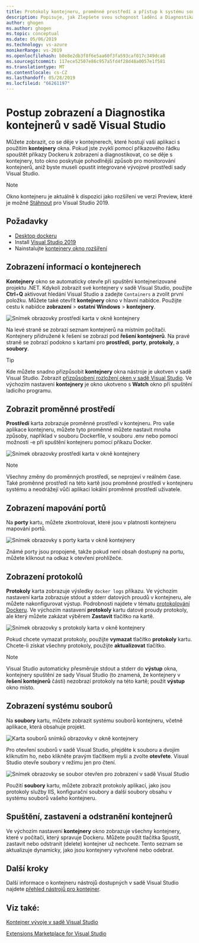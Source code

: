 ```yaml
---
title: Protokoly kontejneru, proměnné prostředí a přístup k systému souborů
description: Popisuje, jak Zlepšete svou schopnost ladění a Diagnostika aplikací založených na kontejnerech v sadě Visual Studio pomocí panelu nástrojů Pokud chcete zobrazit, co se děje uvnitř kontejnerů, které hostují vaši aplikaci.
author: ghogen
ms.author: ghogen
ms.topic: conceptual
ms.date: 05/06/2019
ms.technology: vs-azure
monikerRange: vs-2019
ms.openlocfilehash: b8e8e2db3f8f6e5aa60f3fa593caf017c349dca8
ms.sourcegitcommit: 117ece52507e86c957a5fd4f28d48a0057e1f581
ms.translationtype: MT
ms.contentlocale: cs-CZ
ms.lasthandoff: 05/28/2019
ms.locfileid: "66261197"
---
```

# <a name="how-to-view-and-diagnose-containers-in-visual-studio"></a>Postup zobrazení a Diagnostika kontejnerů v sadě Visual Studio

Můžete zobrazit, co se děje v kontejnerech, které hostují vaši aplikaci s použitím **kontejnery** okna. Pokud jste zvyklí pomocí příkazového řádku spouštět příkazy Dockeru k zobrazení a diagnostikovat, co se děje s kontejnery, toto okno poskytuje pohodlnější způsob pro monitorování kontejnerů, aniž byste museli opustit integrované vývojové prostředí sady Visual Studio.

> [!NOTE]
> Okno kontejneru je aktuálně k dispozici jako rozšíření ve verzi Preview, které je možné [Stáhnout](https://aka.ms/vscontainerspreview) pro Visual Studio 2019.

## <a name="prerequisites"></a>Požadavky

- [Desktop dockeru](https://hub.docker.com/editions/community/docker-ce-desktop-windows)
- Install [Visual Studio 2019](https://visualstudio.microsoft.com/downloads/?utm_medium=microsoft&utm_source=docs.microsoft.com&utm_campaign=inline+link&utm_content=download+vs2019)
- Nainstalujte [kontejnery okno rozšíření](https://aka.ms/vscontainerspreview)

## <a name="view-information-about-your-containers"></a>Zobrazení informací o kontejnerech

**Kontejnery** okno se automaticky otevře při spuštění kontejnerizované projektu .NET. Kdykoli zobrazit své kontejnery v sadě Visual Studio, použijte **Ctrl**+**Q** aktivovat hledání Visual Studio a zadejte `Containers` a zvolit první položku. Můžete také otevřít **kontejnery** okno v hlavní nabídce. Použijte cestu k nabídce **zobrazení** > **ostatní Windows** > **kontejnery**.  

![Snímek obrazovky prostředí karta v okně kontejnery](media/view-and-diagnose-containers/container-window.png)

Na levé straně se zobrazí seznam kontejnerů na místním počítači. Kontejnery přidružené k řešení se zobrazí pod **řešení kontejnerů**. Na pravé straně se zobrazí podokno s kartami pro **prostředí**, **porty**, **protokoly**, a **soubory**.

> [!TIP]
> Kde můžete snadno přizpůsobit **kontejnery** okna nástroje je ukotven v sadě Visual Studio. Zobrazit [přizpůsobení rozložení oken v sadě Visual Studio](/visualstudio/ide/customizing-window-layouts-in-visual-studio). Ve výchozím nastavení **kontejnery** je okno ukotveno s **Watch** okno při spuštění ladicího programu.

## <a name="view-environment-variables"></a>Zobrazit proměnné prostředí

**Prostředí** karta zobrazuje proměnné prostředí v kontejneru. Pro vaše aplikace kontejneru, můžete tyto proměnné můžete nastavit mnoha způsoby, například v souboru Dockerfile, v souboru .env nebo pomocí možnosti -e při spuštění kontejneru pomocí příkazu Docker.

![Snímek obrazovky prostředí karta v okně kontejnery](media/view-and-diagnose-containers/container-environment-vars.png)

> [!NOTE]
> Všechny změny do proměnných prostředí, se neprojeví v reálném čase. Také proměnné prostředí na této kartě jsou proměnné prostředí v kontejneru systému a neodrážejí vůči aplikaci lokální proměnné prostředí uživatele.

## <a name="view-port-mappings"></a>Zobrazení mapování portů

Na **porty** kartu, můžete zkontrolovat, které jsou v platnosti kontejneru mapování portů.

![Snímek obrazovky s porty karta v okně kontejnery](media/view-and-diagnose-containers/container-ports.png)

Známé porty jsou propojené, takže pokud není obsah dostupný na portu, můžete kliknout na odkaz k otevření prohlížeče.

## <a name="view-logs"></a>Zobrazení protokolů

**Protokoly** karta zobrazuje výsledky `docker logs` příkazu. Ve výchozím nastavení karta zobrazuje stdout a stderr datových proudů v kontejneru, ale můžete nakonfigurovat výstup. Podrobnosti najdete v tématu [protokolování Dockeru](https://docs.docker.com/config/containers/logging/).  Ve výchozím nastavení **protokoly** kartu datové proudy protokoly, ale který můžete zakázat výběrem **Zastavit** tlačítko na kartě.

![Snímek obrazovky s protokoly karta v okně kontejnery](media/view-and-diagnose-containers/containers-logs.jpg)

Pokud chcete vymazat protokoly, použijte **vymazat** tlačítko **protokoly** kartu.  Chcete-li získat všechny protokoly, použijte **aktualizovat** tlačítko.

> [!NOTE]
> Visual Studio automaticky přesměruje stdout a stderr do **výstup** okna, kontejnery spuštění ze sady Visual Studio (to znamená, že kontejnery v **řešení kontejnerů** části) nezobrazí protokoly na této kartě; použít **výstup** okno místo.

## <a name="view-the-filesystem"></a>Zobrazení systému souborů

Na **soubory** kartu, můžete zobrazit systému souborů kontejneru, včetně aplikace, která obsahuje projekt.

![Karta souborů snímků obrazovky v okně kontejnery](media/view-and-diagnose-containers/container-filesystem.png)

Pro otevření souborů v sadě Visual Studio, přejděte k souboru a dvojím kliknutím ho, nebo klikněte pravým tlačítkem myši a zvolte **otevřete**. Visual Studio otevře soubory v režimu jen pro čtení.

![Snímek obrazovky se soubor otevřen pro zobrazení v sadě Visual Studio](media/view-and-diagnose-containers/container-file-open.png)

Použití **soubory** kartu, můžete zobrazit protokoly aplikací, jako jsou protokoly služby IIS, konfigurační soubory a další soubory obsahu v systému souborů vašeho kontejneru.

## <a name="start-stop-and-remove-containers"></a>Spuštění, zastavení a odstranění kontejnerů

Ve výchozím nastavení **kontejnery** okno zobrazuje všechny kontejnery, které v počítači, který spravuje Dockeru. Můžete použít tlačítka Spustit, zastavit nebo odstranit (delete) kontejner už nechcete.  Tento seznam se aktualizuje dynamicky, jako jsou kontejnery vytvořené nebo odebrat.

## <a name="next-steps"></a>Další kroky

Další informace o kontejneru nástrojů dostupných v sadě Visual Studio najdete [přehled nástrojů pro kontejner](overview.md).

## <a name="see-also"></a>Viz také:

[Kontejner vývoje v sadě Visual Studio](/visualstudio/containers)

[Extensions Marketplace for Visual Studio](https://marketplace.visualstudio.com/)
